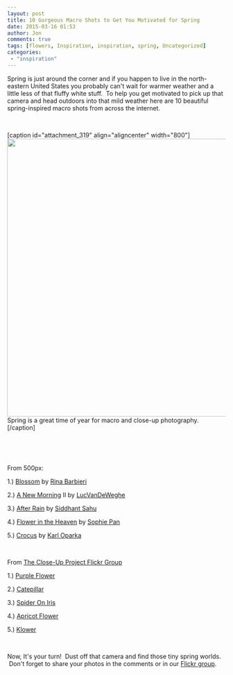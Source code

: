 ```yaml
---
layout: post
title: 10 Gorgeous Macro Shots to Get You Motivated for Spring
date: 2015-03-16 01:53
author: Jon
comments: true
tags: [flowers, Inspiration, inspiration, spring, Uncategorized]
categories:
 - "inspiration"
---
```

Spring is just around the corner and if you happen to live in the north-eastern United States you probably can't wait for warmer weather and a little less of that fluffy white stuff.  To help you get motivated to pick up that camera and head outdoors into that mild weather here are 10 beautiful spring-inspired macro shots from across the internet.

&nbsp;

[caption id="attachment_319" align="aligncenter" width="800"]<a href="http://thecloseupproject.com/wp-content/uploads/2013/05/SV08172012029.jpg"><img class="wp-image-319 size-full" src="http://thecloseupproject.com/wp-content/uploads/2013/05/SV08172012029.jpg" alt="" width="800" height="640" /></a> Spring is a great time of year for macro and close-up photography.[/caption]

&nbsp;

&nbsp;

From 500px:

1.) <a href="https://500px.com/photo/101860757/blossom-by-rina-barbieri" target="_blank">Blossom</a> by <a href="https://500px.com/aniryazul" target="_blank">Rina Barbieri</a>

2.) <a href="https://500px.com/photo/101834343/a-new-morning-ii-by-lucvandeweghe" target="_blank">A New Morning</a> II by <a href="https://500px.com/LucVanDeWeghe" target="_blank">LucVanDeWeghe</a>

3.) <a href="https://500px.com/photo/101823847/after-rain-by-siddhant-sahu" target="_blank">After Rain</a> by <a href="https://500px.com/Siddhant_Sahu" target="_blank">Siddhant Sahu</a>

4.) <a href="https://500px.com/photo/101911419/flower-in-the-heaven-by-sophie-pan" target="_blank">Flower in the Heaven</a> by <a href="https://500px.com/StringRain" target="_blank">Sophie Pan</a>

5.) <a href="https://500px.com/photo/101902799/crocus-by-karl-oparka" target="_blank">Crocus</a> by <a href="https://500px.com/karloparka" target="_blank">Karl Oparka</a>

&nbsp;

From <a href="http://www.flickr.com/groups/thecloseupproject/" target="_blank">The Close-Up Project Flickr Group</a>

1.) <a href="http://www.flickr.com/photos/126501813@N08/14843854497/in/pool-thecloseupproject" target="_blank">Purple Flower</a>

2.) <a href="http://www.flickr.com/photos/101440531@N06/14613368953/in/pool-thecloseupproject/" target="_blank">Catepillar</a>

3.) <a href="http://www.flickr.com/photos/101440531@N06/14027180055/in/pool-thecloseupproject" target="_blank">Spider On Iris</a>

4.) <a href="http://www.flickr.com/photos/101440531@N06/12861040005/in/pool-thecloseupproject/" target="_blank">Apricot Flower</a>

5.) <a href="http://www.flickr.com/photos/66025065@N02/12007255846/in/pool-thecloseupproject" target="_blank">Klower</a>

&nbsp;

Now, It's your turn!  Dust off that camera and find those tiny spring worlds.  Don't forget to share your photos in the comments or in our <a href="http://www.flickr.com/groups/thecloseupproject/" target="_blank">Flickr group</a>.

&nbsp;

&nbsp;
